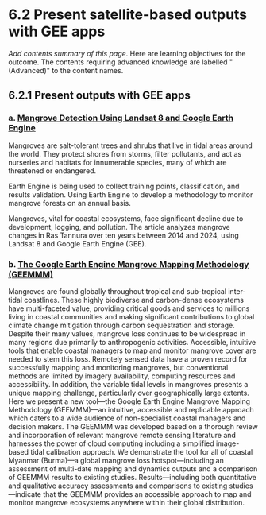 # 6.2 Present satellite-based outputs with GEE apps

*Add contents summary of this page*. Here are learning objectives for the outcome. The contents requiring advanced knowledge are labelled "(Advanced)" to the content names.

## 6.2.1 Present outputs with GEE apps

### a. [Mangrove Detection Using Landsat 8 and Google Earth Engine](https://medium.com/@bagasanin/mangrove-detection-using-landsat-8-and-google-earth-engine-97bb9c0ec317)

Mangroves are salt-tolerant trees and shrubs that live in tidal areas around the world. They protect shores from storms, filter pollutants, and act as nurseries and habitats for innumerable species, many of which are threatened or endangered.

Earth Engine is being used to collect training points, classification, and results validation. Using Earth Engine to develop a methodology to monitor mangrove forests on an annual basis. 

Mangroves, vital for coastal ecosystems, face significant decline due to development, logging, and pollution. The article analyzes mangrove changes in Ras Tannura over ten years between 2014 and 2024, using Landsat 8 and Google Earth Engine (GEE). 

### b. [The Google Earth Engine Mangrove Mapping Methodology (GEEMMM)](https://www.mdpi.com/2072-4292/12/22/3758)

Mangroves are found globally throughout tropical and sub-tropical inter-tidal coastlines. These highly biodiverse and carbon-dense ecosystems have multi-faceted value, providing critical goods and services to millions living in coastal communities and making significant contributions to global climate change mitigation through carbon sequestration and storage. Despite their many values, mangrove loss continues to be widespread in many regions due primarily to anthropogenic activities. Accessible, intuitive tools that enable coastal managers to map and monitor mangrove cover are needed to stem this loss. Remotely sensed data have a proven record for successfully mapping and monitoring mangroves, but conventional methods are limited by imagery availability, computing resources and accessibility. In addition, the variable tidal levels in mangroves presents a unique mapping challenge, particularly over geographically large extents. Here we present a new tool—the Google Earth Engine Mangrove Mapping Methodology (GEEMMM)—an intuitive, accessible and replicable approach which caters to a wide audience of non-specialist coastal managers and decision makers. The GEEMMM was developed based on a thorough review and incorporation of relevant mangrove remote sensing literature and harnesses the power of cloud computing including a simplified image-based tidal calibration approach. We demonstrate the tool for all of coastal Myanmar (Burma)—a global mangrove loss hotspot—including an assessment of multi-date mapping and dynamics outputs and a comparison of GEEMMM results to existing studies. Results—including both quantitative and qualitative accuracy assessments and comparisons to existing studies—indicate that the GEEMMM provides an accessible approach to map and monitor mangrove ecosystems anywhere within their global distribution.

```python

```
